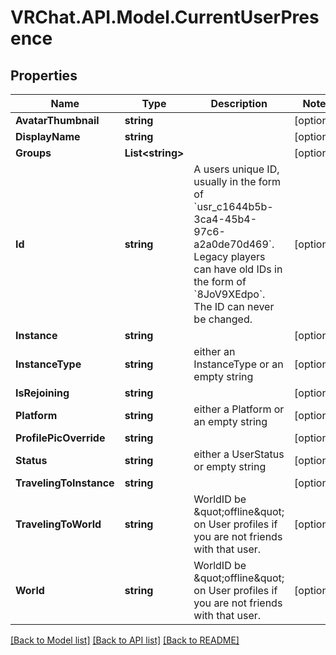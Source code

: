 # VRChat.API.Model.CurrentUserPresence

## Properties

Name | Type | Description | Notes
------------ | ------------- | ------------- | -------------
**AvatarThumbnail** | **string** |  | [optional] 
**DisplayName** | **string** |  | [optional] 
**Groups** | **List&lt;string&gt;** |  | [optional] 
**Id** | **string** | A users unique ID, usually in the form of &#x60;usr_c1644b5b-3ca4-45b4-97c6-a2a0de70d469&#x60;. Legacy players can have old IDs in the form of &#x60;8JoV9XEdpo&#x60;. The ID can never be changed. | [optional] 
**Instance** | **string** |  | [optional] 
**InstanceType** | **string** | either an InstanceType or an empty string | [optional] 
**IsRejoining** | **string** |  | [optional] 
**Platform** | **string** | either a Platform or an empty string | [optional] 
**ProfilePicOverride** | **string** |  | [optional] 
**Status** | **string** | either a UserStatus or empty string | [optional] 
**TravelingToInstance** | **string** |  | [optional] 
**TravelingToWorld** | **string** | WorldID be \&quot;offline\&quot; on User profiles if you are not friends with that user. | [optional] 
**World** | **string** | WorldID be \&quot;offline\&quot; on User profiles if you are not friends with that user. | [optional] 

[[Back to Model list]](../README.md#documentation-for-models) [[Back to API list]](../README.md#documentation-for-api-endpoints) [[Back to README]](../README.md)

